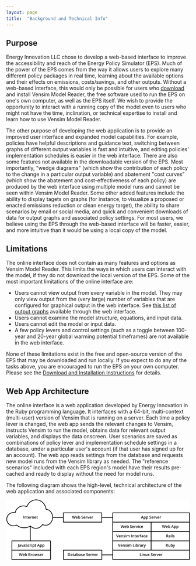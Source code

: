 ```yaml
---
layout: page
title:  "Background and Technical Info"
---
```


## Purpose

Energy Innovation LLC chose to develop a web-based interface to improve the accessibility and reach of the Energy Policy Simulator (EPS).  Much of the power of the EPS comes from the way it allows users to explore many different policy packages in real time, learning about the available options and their effects on emissions, costs/savings, and other outputs.  Without a web-based interface, this would only be possible for users who [download](download.html) and install Vensim Model Reader, the free software used to run the EPS on one's own computer, as well as the EPS itself.  We wish to provide the opportunity to interact with a running copy of the model even to users who might not have the time, inclination, or technical expertise to install and learn how to use Vensim Model Reader.

The other purpose of developing the web application is to provide an improved user interface and expanded model capabilities.  For example, policies have helpful descriptions and guidance text, switching between graphs of different output variables is fast and intuitive, and editing policies' implementation schedules is easier in the web interface.  There are also some features not available in the downloadable version of the EPS.  Most importantly, "wedge diagrams" (which show the contribution of each policy to the change in a particular output variable) and abatement "cost curves" (which show the abatement and cost-effectiveness of each policy) are produced by the web interface using multiple model runs and cannot be seen within Vensim Model Reader.  Some other added features include the ability to display tagets on graphs (for instance, to visualize a proposed or enacted emissions reduction or clean energy target), the ability to share scenarios by email or social media, and quick and convenient downloads of data for output graphs and associated policy settings.  For most users, we believe using the EPS through the web-based interface will be faster, easier, and more intuitive than it would be using a local copy of the model.

## Limitations

The online interface does not contain as many features and options as Vensim Model Reader.  This limits the ways in which users can interact with the model, if they do not download the local version of the EPS.  Some of the most important limitations of the online interface are:

* Users cannot view output from every variable in the model.  They may only view output from the (very large) number of variables that are configured for graphical output in the web interface.  See [this list of output graphs](web-interface-graphs.html) available through the web interface.
* Users cannot examine the model structure, equations, and input data.
* Users cannot edit the model or input data.
* A few policy levers and control settings (such as a toggle between 100-year and 20-year global warming potential timeframes) are not available in the web interface.

None of these limitations exist in the free and open-source version of the EPS that may be downloaded and run locally.  If you expect to do any of the tasks above, you are encouraged to run the EPS on your own computer.  Please see the [Download and Installation Instructions](download.html) for details.

## Web App Architecture

The online interface is a web application developed by Energy Innovation in the Ruby programming language.  It interfaces with a 64-bit, multi-context (multi-user) version of Vensim that is running on a server.  Each time a policy lever is changed, the web app sends the relevant changes to Vensim, instructs Vensim to run the model, obtains data for relevant output variables, and displays the data onscreen.  User scenarios are saved as combinations of policy lever and implementation schedule settings in a database, under a particular user's account (if that user has signed up for an account).  The web app reads settings from the database and requests new model runs from the Vensim library as needed.  The "reference scenarios" included with each EPS region's model have their results pre-cached and ready to display without the need for model runs.

The following diagram shows the high-level, technical architecture of the web application and associated components:

![architectural diagram of the web application](background-and-technical-info-AppArchitecture.png)
